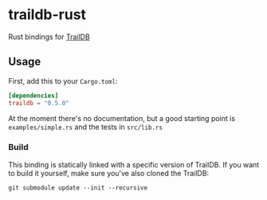 # traildb-rust

Rust bindings for [TrailDB](http://traildb.io)

## Usage

First, add this to your `Cargo.toml`:

```toml
[dependencies]
traildb = "0.5.0"
```

At the moment there's no documentation, but a good starting point is
`examples/simple.rs` and the tests in `src/lib.rs`



### Build

This binding is statically linked with a specific version of TrailDB. If you want to build it yourself, make sure you've also cloned the TrailDB:

```shell script
git submodule update --init --recursive
```